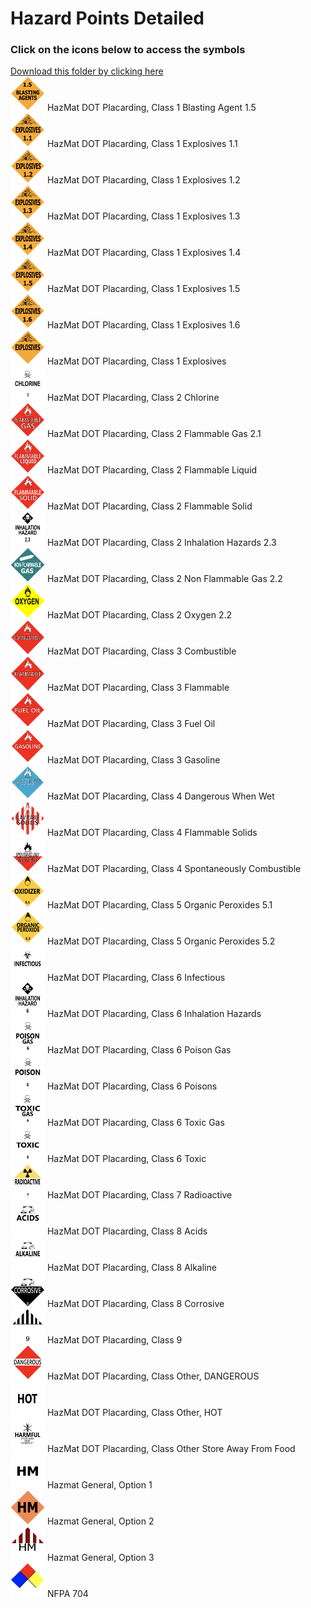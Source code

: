 # Hazard Points Detailed<br>
### Click on the icons below to access the symbols<br>
<a href='https://minhaskamal.github.io/DownGit/#/home?url=https://github.com/NAPSG/DHS-Symbol-Server/tree/main/dhs-symbol/assets/icons/Hazardous%20Materials/Hazardous%20Materials'>Download this folder by clicking here</a><br><a href='https://github.com/NAPSG/DHS-Symbol-Server/raw/main/dhs-symbol/assets/icons/Hazardous%20Materials/Hazardous%20Materials/icon-JAAA.svg'><img src='icon-JAAA.svg' width='55'></a> HazMat DOT Placarding, Class 1 Blasting Agent 1.5<br><a href='https://github.com/NAPSG/DHS-Symbol-Server/raw/main/dhs-symbol/assets/icons/Hazardous%20Materials/Hazardous%20Materials/icon-JAAB.svg'><img src='icon-JAAB.svg' width='55'></a> HazMat DOT Placarding, Class 1 Explosives 1.1<br><a href='https://github.com/NAPSG/DHS-Symbol-Server/raw/main/dhs-symbol/assets/icons/Hazardous%20Materials/Hazardous%20Materials/icon-JAAC.svg'><img src='icon-JAAC.svg' width='55'></a> HazMat DOT Placarding, Class 1 Explosives 1.2<br><a href='https://github.com/NAPSG/DHS-Symbol-Server/raw/main/dhs-symbol/assets/icons/Hazardous%20Materials/Hazardous%20Materials/icon-JAAD.svg'><img src='icon-JAAD.svg' width='55'></a> HazMat DOT Placarding, Class 1 Explosives 1.3<br><a href='https://github.com/NAPSG/DHS-Symbol-Server/raw/main/dhs-symbol/assets/icons/Hazardous%20Materials/Hazardous%20Materials/icon-JAAE.svg'><img src='icon-JAAE.svg' width='55'></a> HazMat DOT Placarding, Class 1 Explosives 1.4<br><a href='https://github.com/NAPSG/DHS-Symbol-Server/raw/main/dhs-symbol/assets/icons/Hazardous%20Materials/Hazardous%20Materials/icon-JAAF.svg'><img src='icon-JAAF.svg' width='55'></a> HazMat DOT Placarding, Class 1 Explosives 1.5<br><a href='https://github.com/NAPSG/DHS-Symbol-Server/raw/main/dhs-symbol/assets/icons/Hazardous%20Materials/Hazardous%20Materials/icon-JAAG.svg'><img src='icon-JAAG.svg' width='55'></a> HazMat DOT Placarding, Class 1 Explosives 1.6<br><a href='https://github.com/NAPSG/DHS-Symbol-Server/raw/main/dhs-symbol/assets/icons/Hazardous%20Materials/Hazardous%20Materials/icon-JAAH.svg'><img src='icon-JAAH.svg' width='55'></a> HazMat DOT Placarding, Class 1 Explosives<br><a href='https://github.com/NAPSG/DHS-Symbol-Server/raw/main/dhs-symbol/assets/icons/Hazardous%20Materials/Hazardous%20Materials/icon-JAAI.svg'><img src='icon-JAAI.svg' width='55'></a> HazMat DOT Placarding, Class 2 Chlorine<br><a href='https://github.com/NAPSG/DHS-Symbol-Server/raw/main/dhs-symbol/assets/icons/Hazardous%20Materials/Hazardous%20Materials/icon-JAAJ.svg'><img src='icon-JAAJ.svg' width='55'></a> HazMat DOT Placarding, Class 2 Flammable Gas 2.1<br><a href='https://github.com/NAPSG/DHS-Symbol-Server/raw/main/dhs-symbol/assets/icons/Hazardous%20Materials/Hazardous%20Materials/icon-JAAK.svg'><img src='icon-JAAK.svg' width='55'></a> HazMat DOT Placarding, Class 2 Flammable Liquid<br><a href='https://github.com/NAPSG/DHS-Symbol-Server/raw/main/dhs-symbol/assets/icons/Hazardous%20Materials/Hazardous%20Materials/icon-JAAL.svg'><img src='icon-JAAL.svg' width='55'></a> HazMat DOT Placarding, Class 2 Flammable Solid<br><a href='https://github.com/NAPSG/DHS-Symbol-Server/raw/main/dhs-symbol/assets/icons/Hazardous%20Materials/Hazardous%20Materials/icon-JAAM.svg'><img src='icon-JAAM.svg' width='55'></a> HazMat DOT Placarding, Class 2 Inhalation Hazards 2.3<br><a href='https://github.com/NAPSG/DHS-Symbol-Server/raw/main/dhs-symbol/assets/icons/Hazardous%20Materials/Hazardous%20Materials/icon-JAAN.svg'><img src='icon-JAAN.svg' width='55'></a> HazMat DOT Placarding, Class 2 Non Flammable Gas 2.2<br><a href='https://github.com/NAPSG/DHS-Symbol-Server/raw/main/dhs-symbol/assets/icons/Hazardous%20Materials/Hazardous%20Materials/icon-JAAO.svg'><img src='icon-JAAO.svg' width='55'></a> HazMat DOT Placarding, Class 2 Oxygen 2.2<br><a href='https://github.com/NAPSG/DHS-Symbol-Server/raw/main/dhs-symbol/assets/icons/Hazardous%20Materials/Hazardous%20Materials/icon-JAAP.svg'><img src='icon-JAAP.svg' width='55'></a> HazMat DOT Placarding, Class 3 Combustible<br><a href='https://github.com/NAPSG/DHS-Symbol-Server/raw/main/dhs-symbol/assets/icons/Hazardous%20Materials/Hazardous%20Materials/icon-JAAQ.svg'><img src='icon-JAAQ.svg' width='55'></a> HazMat DOT Placarding, Class 3 Flammable<br><a href='https://github.com/NAPSG/DHS-Symbol-Server/raw/main/dhs-symbol/assets/icons/Hazardous%20Materials/Hazardous%20Materials/icon-JAAR.svg'><img src='icon-JAAR.svg' width='55'></a> HazMat DOT Placarding, Class 3 Fuel Oil<br><a href='https://github.com/NAPSG/DHS-Symbol-Server/raw/main/dhs-symbol/assets/icons/Hazardous%20Materials/Hazardous%20Materials/icon-JAAS.svg'><img src='icon-JAAS.svg' width='55'></a> HazMat DOT Placarding, Class 3 Gasoline<br><a href='https://github.com/NAPSG/DHS-Symbol-Server/raw/main/dhs-symbol/assets/icons/Hazardous%20Materials/Hazardous%20Materials/icon-JAAT.svg'><img src='icon-JAAT.svg' width='55'></a> HazMat DOT Placarding, Class 4 Dangerous When Wet<br><a href='https://github.com/NAPSG/DHS-Symbol-Server/raw/main/dhs-symbol/assets/icons/Hazardous%20Materials/Hazardous%20Materials/icon-JAAU.svg'><img src='icon-JAAU.svg' width='55'></a> HazMat DOT Placarding, Class 4 Flammable Solids<br><a href='https://github.com/NAPSG/DHS-Symbol-Server/raw/main/dhs-symbol/assets/icons/Hazardous%20Materials/Hazardous%20Materials/icon-JAAV.svg'><img src='icon-JAAV.svg' width='55'></a> HazMat DOT Placarding, Class 4 Spontaneously Combustible<br><a href='https://github.com/NAPSG/DHS-Symbol-Server/raw/main/dhs-symbol/assets/icons/Hazardous%20Materials/Hazardous%20Materials/icon-JAAW.svg'><img src='icon-JAAW.svg' width='55'></a> HazMat DOT Placarding, Class 5 Organic Peroxides 5.1<br><a href='https://github.com/NAPSG/DHS-Symbol-Server/raw/main/dhs-symbol/assets/icons/Hazardous%20Materials/Hazardous%20Materials/icon-JAAX.svg'><img src='icon-JAAX.svg' width='55'></a> HazMat DOT Placarding, Class 5 Organic Peroxides 5.2<br><a href='https://github.com/NAPSG/DHS-Symbol-Server/raw/main/dhs-symbol/assets/icons/Hazardous%20Materials/Hazardous%20Materials/icon-JAAY.svg'><img src='icon-JAAY.svg' width='55'></a> HazMat DOT Placarding, Class 6 Infectious<br><a href='https://github.com/NAPSG/DHS-Symbol-Server/raw/main/dhs-symbol/assets/icons/Hazardous%20Materials/Hazardous%20Materials/icon-JAAZ.svg'><img src='icon-JAAZ.svg' width='55'></a> HazMat DOT Placarding, Class 6 Inhalation Hazards<br><a href='https://github.com/NAPSG/DHS-Symbol-Server/raw/main/dhs-symbol/assets/icons/Hazardous%20Materials/Hazardous%20Materials/icon-JABA.svg'><img src='icon-JABA.svg' width='55'></a> HazMat DOT Placarding, Class 6 Poison Gas<br><a href='https://github.com/NAPSG/DHS-Symbol-Server/raw/main/dhs-symbol/assets/icons/Hazardous%20Materials/Hazardous%20Materials/icon-JABB.svg'><img src='icon-JABB.svg' width='55'></a> HazMat DOT Placarding, Class 6 Poisons<br><a href='https://github.com/NAPSG/DHS-Symbol-Server/raw/main/dhs-symbol/assets/icons/Hazardous%20Materials/Hazardous%20Materials/icon-JABC.svg'><img src='icon-JABC.svg' width='55'></a> HazMat DOT Placarding, Class 6 Toxic Gas<br><a href='https://github.com/NAPSG/DHS-Symbol-Server/raw/main/dhs-symbol/assets/icons/Hazardous%20Materials/Hazardous%20Materials/icon-JABD.svg'><img src='icon-JABD.svg' width='55'></a> HazMat DOT Placarding, Class 6 Toxic<br><a href='https://github.com/NAPSG/DHS-Symbol-Server/raw/main/dhs-symbol/assets/icons/Hazardous%20Materials/Hazardous%20Materials/icon-JABE.svg'><img src='icon-JABE.svg' width='55'></a> HazMat DOT Placarding, Class 7 Radioactive<br><a href='https://github.com/NAPSG/DHS-Symbol-Server/raw/main/dhs-symbol/assets/icons/Hazardous%20Materials/Hazardous%20Materials/icon-JABF.svg'><img src='icon-JABF.svg' width='55'></a> HazMat DOT Placarding, Class 8 Acids<br><a href='https://github.com/NAPSG/DHS-Symbol-Server/raw/main/dhs-symbol/assets/icons/Hazardous%20Materials/Hazardous%20Materials/icon-JABG.svg'><img src='icon-JABG.svg' width='55'></a> HazMat DOT Placarding, Class 8 Alkaline<br><a href='https://github.com/NAPSG/DHS-Symbol-Server/raw/main/dhs-symbol/assets/icons/Hazardous%20Materials/Hazardous%20Materials/icon-JABH.svg'><img src='icon-JABH.svg' width='55'></a> HazMat DOT Placarding, Class 8 Corrosive<br><a href='https://github.com/NAPSG/DHS-Symbol-Server/raw/main/dhs-symbol/assets/icons/Hazardous%20Materials/Hazardous%20Materials/icon-JABI.svg'><img src='icon-JABI.svg' width='55'></a> HazMat DOT Placarding, Class 9<br><a href='https://github.com/NAPSG/DHS-Symbol-Server/raw/main/dhs-symbol/assets/icons/Hazardous%20Materials/Hazardous%20Materials/icon-JABJ.svg'><img src='icon-JABJ.svg' width='55'></a> HazMat DOT Placarding, Class Other, DANGEROUS<br><a href='https://github.com/NAPSG/DHS-Symbol-Server/raw/main/dhs-symbol/assets/icons/Hazardous%20Materials/Hazardous%20Materials/icon-JABK.svg'><img src='icon-JABK.svg' width='55'></a> HazMat DOT Placarding, Class Other, HOT<br><a href='https://github.com/NAPSG/DHS-Symbol-Server/raw/main/dhs-symbol/assets/icons/Hazardous%20Materials/Hazardous%20Materials/icon-JABL.svg'><img src='icon-JABL.svg' width='55'></a> HazMat DOT Placarding, Class Other Store Away From Food<br><a href='https://github.com/NAPSG/DHS-Symbol-Server/raw/main/dhs-symbol/assets/icons/Hazardous%20Materials/Hazardous%20Materials/icon-JABM.svg'><img src='icon-JABM.svg' width='55'></a> Hazmat General, Option 1<br><a href='https://github.com/NAPSG/DHS-Symbol-Server/raw/main/dhs-symbol/assets/icons/Hazardous%20Materials/Hazardous%20Materials/icon-JABN.svg'><img src='icon-JABN.svg' width='55'></a> Hazmat General, Option 2<br><a href='https://github.com/NAPSG/DHS-Symbol-Server/raw/main/dhs-symbol/assets/icons/Hazardous%20Materials/Hazardous%20Materials/icon-JABO.svg'><img src='icon-JABO.svg' width='55'></a> Hazmat General, Option 3<br><a href='https://github.com/NAPSG/DHS-Symbol-Server/raw/main/dhs-symbol/assets/icons/Hazardous%20Materials/Hazardous%20Materials/icon-JABP.svg'><img src='icon-JABP.svg' width='55'></a> NFPA 704<br>
